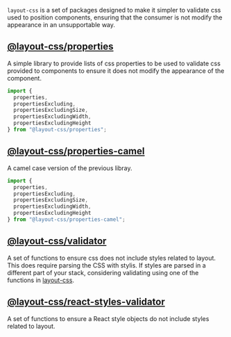 `layout-css` is a set of packages designed to make it simpler to validate css used
to position components, ensuring that the consumer is not modify the appearance
in an unsupportable way.

## [@layout-css/properties](packages/properties)

A simple library to provide lists of css properties to be used to
validate css provided to components to ensure it does not modify the
appearance of the component.

```js
import {
  properties,
  propertiesExcluding,
  propertiesExcludingSize,
  propertiesExcludingWidth,
  propertiesExcludingHeight
} from "@layout-css/properties";
```

## [@layout-css/properties-camel](packages/properties-camel)

A camel case version of the previous libray.

```js
import {
  properties,
  propertiesExcluding,
  propertiesExcludingSize,
  propertiesExcludingWidth,
  propertiesExcludingHeight
} from "@layout-css/properties-camel";
```

## [@layout-css/validator](packages/validator)

A set of functions to ensure css does not include styles related to layout.
This does require parsing the CSS with stylis. If styles are parsed in a
different part of your stack, considering validating using one of the functions
in [layout-css](packages/layout-css).

## [@layout-css/react-styles-validator](packages/layout-styles-validator)

A set of functions to ensure a React style objects do not include styles
related to layout.
